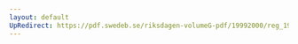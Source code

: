 ```yaml
---
layout: default
UpRedirect: https://pdf.swedeb.se/riksdagen-volumeG-pdf/19992000/reg_19992000/reg_19992000_0269.pdf
---
```

